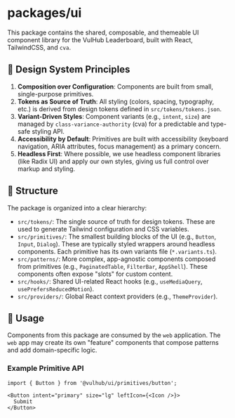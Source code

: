 # packages/ui

This package contains the shared, composable, and themeable UI component library for the VulHub Leaderboard, built with React, TailwindCSS, and `cva`.

## 🎨 Design System Principles

1.  **Composition over Configuration**: Components are built from small, single-purpose primitives.
2.  **Tokens as Source of Truth**: All styling (colors, spacing, typography, etc.) is derived from design tokens defined in `src/tokens/tokens.json`.
3.  **Variant-Driven Styles**: Component variants (e.g., `intent`, `size`) are managed by `class-variance-authority` (cva) for a predictable and type-safe styling API.
4.  **Accessibility by Default**: Primitives are built with accessibility (keyboard navigation, ARIA attributes, focus management) as a primary concern.
5.  **Headless First**: Where possible, we use headless component libraries (like Radix UI) and apply our own styles, giving us full control over markup and styling.

## 🧱 Structure

The package is organized into a clear hierarchy:

*   `src/tokens/`: The single source of truth for design tokens. These are used to generate Tailwind configuration and CSS variables.
*   `src/primitives/`: The smallest building blocks of the UI (e.g., `Button`, `Input`, `Dialog`). These are typically styled wrappers around headless components. Each primitive has its own variants file (`*.variants.ts`).
*   `src/patterns/`: More complex, app-agnostic components composed from primitives (e.g., `PaginatedTable`, `FilterBar`, `AppShell`). These components often expose "slots" for custom content.
*   `src/hooks/`: Shared UI-related React hooks (e.g., `useMediaQuery`, `usePrefersReducedMotion`).
*   `src/providers/`: Global React context providers (e.g., `ThemeProvider`).

## 🚀 Usage

Components from this package are consumed by the `web` application. The `web` app may create its own "feature" components that compose patterns and add domain-specific logic.

### Example Primitive API

```tsx
import { Button } from '@vulhub/ui/primitives/button';

<Button intent="primary" size="lg" leftIcon={<Icon />}>
  Submit
</Button>
```
